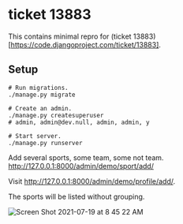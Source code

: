 # ticket 13883

This contains minimal repro for (ticket 13883)[https://code.djangoproject.com/ticket/13883].


## Setup
```
# Run migrations.
./manage.py migrate

# Create an admin.
./manage.py createsuperuser
# admin, admin@dev.null, admin, admin, y

# Start server.
./manage.py runserver
```

Add several sports, some team, some not team.
http://127.0.0.1:8000/admin/demo/sport/add/


Visit http://127.0.0.1:8000/admin/demo/profile/add/.

The sports will be listed without grouping.

![Screen Shot 2021-07-19 at 8 45 22 AM](https://user-images.githubusercontent.com/1720010/126161864-08c587dc-0d37-4a58-af1d-6cf7e45f9de4.png)

